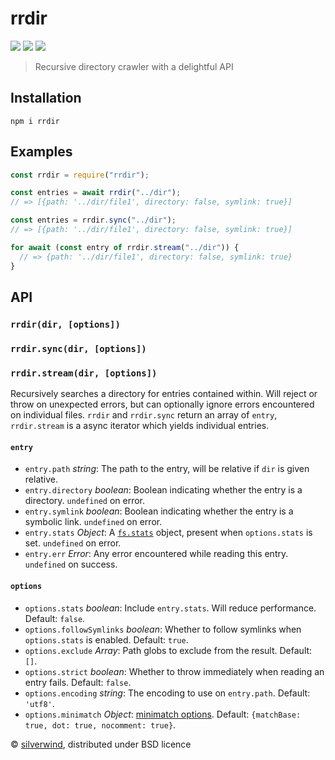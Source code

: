 # rrdir
[![](https://img.shields.io/npm/v/rrdir.svg?style=flat)](https://www.npmjs.org/package/rrdir) [![](https://img.shields.io/npm/dm/rrdir.svg)](https://www.npmjs.org/package/rrdir) [![](https://api.travis-ci.org/silverwind/rrdir.svg?style=flat)](https://travis-ci.org/silverwind/rrdir)

> Recursive directory crawler with a delightful API

## Installation
```console
npm i rrdir
```

## Examples
```js
const rrdir = require("rrdir");

const entries = await rrdir("../dir");
// => [{path: '../dir/file1', directory: false, symlink: true}]

const entries = rrdir.sync("../dir");
// => [{path: '../dir/file1', directory: false, symlink: true}]

for await (const entry of rrdir.stream("../dir")) {
  // => {path: '../dir/file1', directory: false, symlink: true}
}

```

## API

### `rrdir(dir, [options])`
### `rrdir.sync(dir, [options])`
### `rrdir.stream(dir, [options])`

Recursively searches a directory for entries contained within. Will reject or throw on unexpected errors, but can optionally ignore errors encountered on individual files. `rrdir` and `rrdir.sync` return an array of `entry`, `rrdir.stream` is a async iterator which yields individual entries.

#### `entry`

- `entry.path` *string*: The path to the entry, will be relative if `dir` is given relative.
- `entry.directory` *boolean*: Boolean indicating whether the entry is a directory. `undefined` on error.
- `entry.symlink` *boolean*: Boolean indicating whether the entry is a symbolic link. `undefined` on error.
- `entry.stats` *Object*: A [`fs.stats`](https://nodejs.org/api/fs.html#fs_class_fs_stats) object, present when `options.stats` is set. `undefined` on error.
- `entry.err` *Error*: Any error encountered while reading this entry. `undefined` on success.

#### `options`

- `options.stats` *boolean*: Include `entry.stats`. Will reduce performance. Default: `false`.
- `options.followSymlinks` *boolean*: Whether to follow symlinks when `options.stats` is enabled. Default: `true`.
- `options.exclude` *Array*: Path globs to exclude from the result. Default: `[]`.
- `options.strict` *boolean*: Whether to throw immediately when reading an entry fails. Default: `false`.
- `options.encoding` *string*: The encoding to use on `entry.path`. Default: `'utf8'`.
- `options.minimatch` *Object*: [minimatch options](https://github.com/isaacs/minimatch#options). Default: `{matchBase: true, dot: true, nocomment: true}`.

© [silverwind](https://github.com/silverwind), distributed under BSD licence
